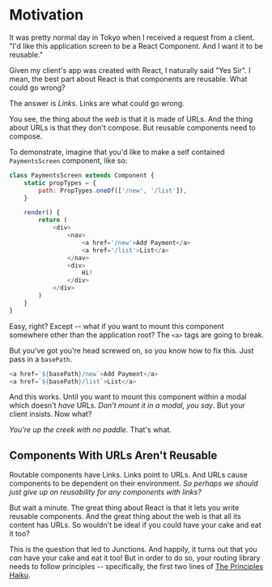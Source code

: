 # Motivation

It was pretty normal day in Tokyo when I received a request from a client. "I'd like this application screen to be a React Component. And I want it to be reusable." 

Given my client's app was created with React, I naturally said "Yes Sir". I mean, the best part about React is that components are reusable. What could go wrong?

The answer is *Links*. Links are what could go wrong.

You see, the thing about the *web* is that it is made of URLs. And the thing about URLs is that they don't compose. But reusable components need to compose.

To demonstrate, imagine that you'd like to make a self contained `PaymentsScreen` component, like so:

```js
class PaymentsScreen extends Component {
    static propTypes = {
        path: PropTypes.oneOf(['/new', '/list']),
    }

    render() {
        return (
            <div>
                <nav>
                    <a href='/new'>Add Payment</a>
                    <a href='/list'>List</a>
                </nav>
                <div>
                    Hi!
                </div>
            </div>
        )
    }
}
```

Easy, right? Except -- what if you want to mount this component somewhere other than the application root? The `<a>` tags are going to break.

But you've got you're head screwed on, so you know how to fix this. Just pass in a `basePath`.

```js
<a href=`${basePath}/new`>Add Payment</a>
<a href=`${basePath}/list`>List</a>
```

And this works. Until you want to mount this component within a modal which doesn't *have* URLs. *Don't mount it in a modal, you say*. But your client insists. Now what?

*You're up the creek with no paddle.* That's what.

## Components With URLs Aren't Reusable

Routable components have Links. Links point to URLs. And URLs cause components to be dependent on their environment. *So perhaps we should just give up on reusability for any components with links?*

But wait a minute. The great thing about React is that it lets you write reusable components. And the great thing about the web is that all its content has URLs. So wouldn't be ideal if you could have your cake and eat it too?

This is the question that led to Junctions. And happily, it turns out that you *can* have your cake and eat it too! But in order to do so, your routing library needs to follow principles -- specifically, the first two lines of [The Principles Haiku](three-principles.md).



